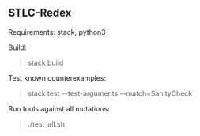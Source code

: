 STLC-Redex
------------

Requirements: stack, python3

Build:
> stack build

Test known counterexamples:
> stack test --test-arguments --match=SanityCheck

Run tools against all mutations:
> ./test_all.sh

